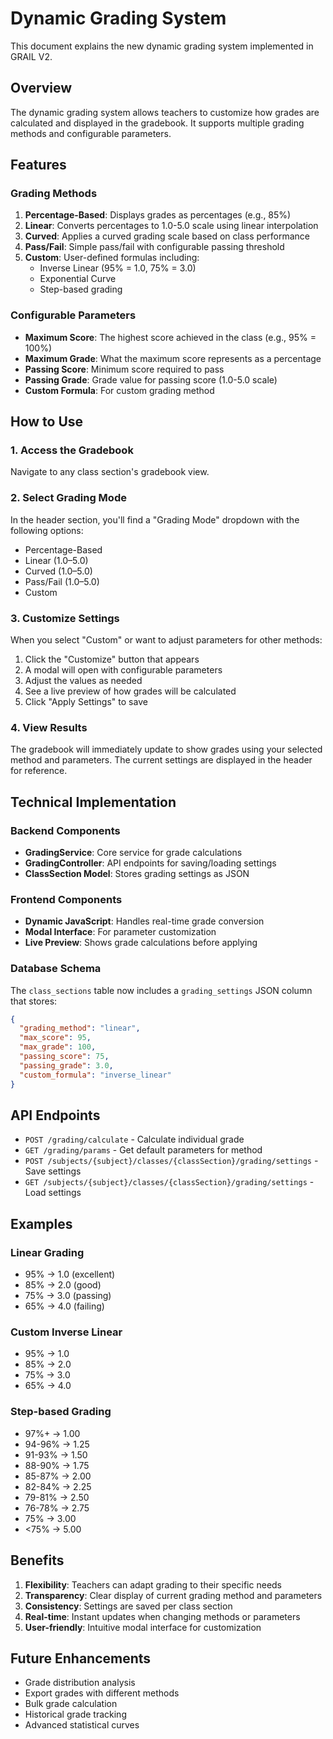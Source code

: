 # Dynamic Grading System

This document explains the new dynamic grading system implemented in GRAIL V2.

## Overview

The dynamic grading system allows teachers to customize how grades are calculated and displayed in the gradebook. It supports multiple grading methods and configurable parameters.

## Features

### Grading Methods

1. **Percentage-Based**: Displays grades as percentages (e.g., 85%)
2. **Linear**: Converts percentages to 1.0-5.0 scale using linear interpolation
3. **Curved**: Applies a curved grading scale based on class performance
4. **Pass/Fail**: Simple pass/fail with configurable passing threshold
5. **Custom**: User-defined formulas including:
   - Inverse Linear (95% = 1.0, 75% = 3.0)
   - Exponential Curve
   - Step-based grading

### Configurable Parameters

- **Maximum Score**: The highest score achieved in the class (e.g., 95% = 100%)
- **Maximum Grade**: What the maximum score represents as a percentage
- **Passing Score**: Minimum score required to pass
- **Passing Grade**: Grade value for passing score (1.0-5.0 scale)
- **Custom Formula**: For custom grading method

## How to Use

### 1. Access the Gradebook

Navigate to any class section's gradebook view.

### 2. Select Grading Mode

In the header section, you'll find a "Grading Mode" dropdown with the following options:
- Percentage-Based
- Linear (1.0–5.0)
- Curved (1.0–5.0)
- Pass/Fail (1.0–5.0)
- Custom

### 3. Customize Settings

When you select "Custom" or want to adjust parameters for other methods:
1. Click the "Customize" button that appears
2. A modal will open with configurable parameters
3. Adjust the values as needed
4. See a live preview of how grades will be calculated
5. Click "Apply Settings" to save

### 4. View Results

The gradebook will immediately update to show grades using your selected method and parameters. The current settings are displayed in the header for reference.

## Technical Implementation

### Backend Components

- **GradingService**: Core service for grade calculations
- **GradingController**: API endpoints for saving/loading settings
- **ClassSection Model**: Stores grading settings as JSON

### Frontend Components

- **Dynamic JavaScript**: Handles real-time grade conversion
- **Modal Interface**: For parameter customization
- **Live Preview**: Shows grade calculations before applying

### Database Schema

The `class_sections` table now includes a `grading_settings` JSON column that stores:
```json
{
  "grading_method": "linear",
  "max_score": 95,
  "max_grade": 100,
  "passing_score": 75,
  "passing_grade": 3.0,
  "custom_formula": "inverse_linear"
}
```

## API Endpoints

- `POST /grading/calculate` - Calculate individual grade
- `GET /grading/params` - Get default parameters for method
- `POST /subjects/{subject}/classes/{classSection}/grading/settings` - Save settings
- `GET /subjects/{subject}/classes/{classSection}/grading/settings` - Load settings

## Examples

### Linear Grading
- 95% → 1.0 (excellent)
- 85% → 2.0 (good)
- 75% → 3.0 (passing)
- 65% → 4.0 (failing)

### Custom Inverse Linear
- 95% → 1.0
- 85% → 2.0
- 75% → 3.0
- 65% → 4.0

### Step-based Grading
- 97%+ → 1.00
- 94-96% → 1.25
- 91-93% → 1.50
- 88-90% → 1.75
- 85-87% → 2.00
- 82-84% → 2.25
- 79-81% → 2.50
- 76-78% → 2.75
- 75% → 3.00
- <75% → 5.00

## Benefits

1. **Flexibility**: Teachers can adapt grading to their specific needs
2. **Transparency**: Clear display of current grading method and parameters
3. **Consistency**: Settings are saved per class section
4. **Real-time**: Instant updates when changing methods or parameters
5. **User-friendly**: Intuitive modal interface for customization

## Future Enhancements

- Grade distribution analysis
- Export grades with different methods
- Bulk grade calculation
- Historical grade tracking
- Advanced statistical curves 